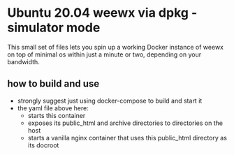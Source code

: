 # Ubuntu 20.04 weewx via dpkg - simulator mode

This small set of files lets you spin up a working Docker instance of weewx on top of minimal os within just a minute or two, depending on your bandwidth.

## how to build and use

* strongly suggest just using docker-compose to build and start it
* the yaml file above here:
    * starts this container
    * exposes its public_html and archive directories to directories on the host
    * starts a vanilla nginx container that uses this public_html directory as its docroot

